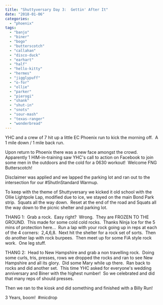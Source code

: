 ```yaml
---
title: "Shuttyversary Day 3:  Gettin' After It"
date: "2018-01-06"
categories: 
  - "phoenix"
tags: 
  - "banjo"
  - "biner"
  - "bogo"
  - "butterscotch"
  - "callahan"
  - "disco-duck"
  - "earhart"
  - "half"
  - "hello-kitty"
  - "hermes"
  - "jigglypuff"
  - "o-for"
  - "ollie"
  - "parker"
  - "pierogi"
  - "shank"
  - "shut-in"
  - "snots"
  - "sour-mash"
  - "texas-ranger"
  - "wonderbread"
---
```


YHC and a crew of 7 hit up a little EC Phoenix run to kick the morning off.  A 1 mile down / 1 mile back run.

Upon return to Phoenix there was a new face amongst the crowd.  Apparently 1 HIM-in-training saw YHC's call to action on Facebook to join some men in the outdoors and the cold for a 0630 workout!  Welcome FNG Butterscotch!

Disclaimer was applied and we lapped the parking lot and ran out to the intersection for our #ShutInStandard Warmup.

To keep with the theme of Shuttyversary we kicked it old school with the Ollie Lightpole Lap, modified due to ice, we stayed on the main Bond Park strip.  Squats all the way down.  Reset at the end of the road and Squats all the way down to the picnic shelter and parking lot.

THANG 1:  Grab a rock.  Easy right?  Wrong.  They are FROZEN TO THE GROUND.  This made for some cold cold rocks.  Thanks Ninja Ice for the 5 mins of protection here...  Run a lap with your rock going up in reps at each of the 4 corners:  2,4,6,8.  Next hit the shelter for a rock set of sorts.  Then do another lap with rock burpees.  Then meet up for some FiA style rock work.  One leg stuff.

THANG 2:  Head to New Hampshire and grab a non travelling rock.  Doing some curls, tris, presses, rows we dropped the rocks and ran to see New Hampshire and all its glory.  Did some Mary while up there.  Ran back to rocks and did another set.  This time YHC asked for everyone's wedding anniversary and Biner with the highest number!  So we celebrated and did that many reps of should presses.

Then we ran to the kiosk and did something and finished with a Billy Run!

3 Years, boom!  #micdrop
